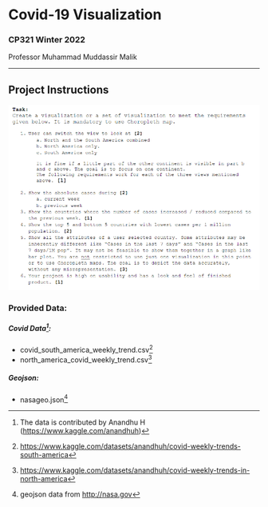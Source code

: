# Covid-19 Visualization
### CP321 Winter 2022  
Professor Muhammad Muddassir Malik

---
## Project Instructions
![Assignment Instructions](/assets/images/instructions.png)
### Provided Data:
##### Covid Data[^1]:
- covid_south_america_weekly_trend.csv[^2]
- north_america_covid_weekly_trend.csv[^3]
##### Geojson:
- nasageo.json[^4]

[^1]: The data is contributed by Anandhu H (https://www.kaggle.com/anandhuh)[^2][^3]
[^2]: https://www.kaggle.com/datasets/anandhuh/covid-weekly-trends-south-america
[^3]: https://www.kaggle.com/datasets/anandhuh/covid-weekly-trends-in-north-america
[^4]: geojson data from http://nasa.gov